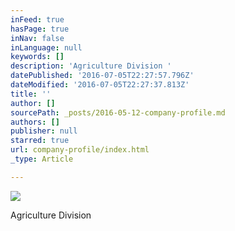 ```yaml
---
inFeed: true
hasPage: true
inNav: false
inLanguage: null
keywords: []
description: 'Agriculture Division '
datePublished: '2016-07-05T22:27:57.796Z'
dateModified: '2016-07-05T22:27:37.813Z'
title: ''
author: []
sourcePath: _posts/2016-05-12-company-profile.md
authors: []
publisher: null
starred: true
url: company-profile/index.html
_type: Article

---
```

![](https://the-grid-user-content.s3-us-west-2.amazonaws.com/6ef52dd5-a64f-47cb-be92-c30e7999dd95.jpg)

Agriculture Division